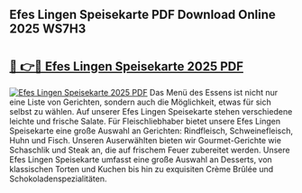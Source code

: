 ## Efes Lingen Speisekarte PDF Download Online 2025 WS7H3

# <h2><a href="http://gcbcwqk.nevu.top/?p=Efes+Lingen+Speisekarte">🔗 👉🔴 Efes Lingen Speisekarte 2025 PDF</a></h2>

[![Efes Lingen Speisekarte 2025 PDF](https://i.imgur.com/dBaPXMq.png)](http://gcbcwqk.nevu.top/?p=Efes+Lingen+Speisekarte)
Das Menü des Essens ist nicht nur eine Liste von Gerichten, sondern auch die Möglichkeit, etwas für sich selbst zu wählen. Auf unserer Efes Lingen Speisekarte stehen verschiedene leichte und frische Salate. Für Fleischliebhaber bietet unsere Efes Lingen Speisekarte eine große Auswahl an Gerichten: Rindfleisch, Schweinefleisch, Huhn und Fisch. Unseren Auserwählten bieten wir Gourmet-Gerichte wie Schaschlik und Steak an, die auf frischem Feuer zubereitet werden. Unsere Efes Lingen Speisekarte umfasst eine große Auswahl an Desserts, von klassischen Torten und Kuchen bis hin zu exquisiten Crème Brûlée und Schokoladenspezialitäten.
